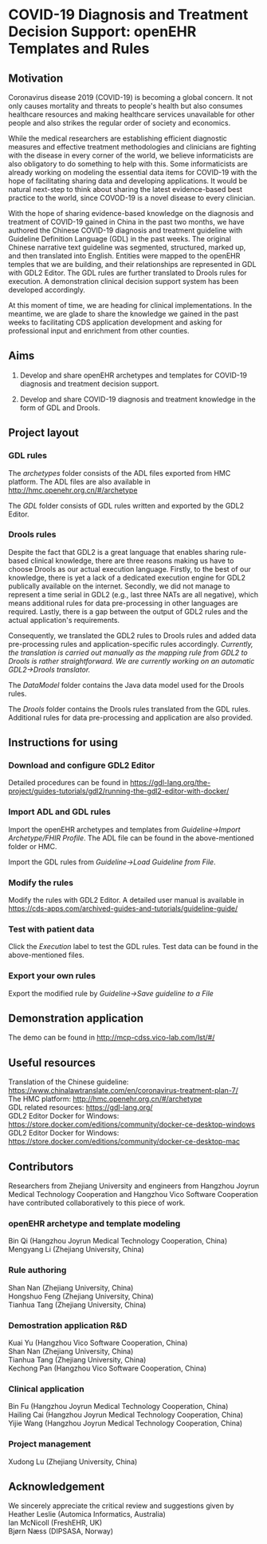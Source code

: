 # COVID-19 Diagnosis and Treatment Decision Support: openEHR Templates and Rules

## Motivation

Coronavirus disease 2019 (COVID-19) is becoming a global concern. It not only causes mortality and threats to people's health but also consumes healthcare resources and making healthcare services unavailable for other people and also strikes the regular order of society and economics.

While the medical researchers are establishing efficient diagnostic measures and effective treatment methodologies and clinicians are fighting with the disease in every corner of the world, we believe informaticists are also obligatory to do something to help with this. Some informaticists are already working on modeling the essential data items for COVID-19 with the hope of facilitating sharing data and developing applications. It would be natural next-step to think about sharing the latest evidence-based best practice to the world, since COVOD-19 is a novel disease to every clinician.

With the hope of sharing evidence-based knowledge on the diagnosis and treatment of COVID-19 gained in China in the past two months, we have authored the Chinese COVID-19 diagnosis and treatment guideline with Guideline Definition Language (GDL) in the past weeks. The original Chinese narrative text guideline was segmented, structured, marked up, and then translated into English. Entities were mapped to the openEHR temples that we are building, and their relationships are represented in GDL with GDL2 Editor. The GDL rules are further translated to Drools rules for execution. A demonstration clinical decision support system has been developed accordingly.

At this moment of time, we are heading for clinical implementations. In the meantime, we are glade to share the knowledge we gained in the past weeks to facilitating CDS application development and asking for professional input and enrichment from other counties.

## Aims

1. Develop and share openEHR archetypes and templates for COVID-19 diagnosis and treatment decision support.

2. Develop and share COVID-19 diagnosis and treatment knowledge in the form of GDL and Drools.

## Project layout

### GDL rules

The *archetypes* folder consists of the ADL files exported from HMC platform. The ADL files are also available in http://hmc.openehr.org.cn/#/archetype

The *GDL* folder consists of GDL rules written and exported by the GDL2 Editor.

### Drools rules

Despite the fact that GDL2 is a great language that enables sharing rule-based clinical knowledge, there are three reasons making us have to choose Drools as our actual execution language. Firstly, to the best of our knowledge, there is yet a lack of a dedicated execution engine for GDL2 publically available on the internet. Secondly, we did not manage to represent a time serial in GDL2 (e.g., last three NATs are all negative), which means additional rules for data pre-processing in other languages are required. Lastly, there is a gap between the output of GDL2 rules and the actual application's requirements.

Consequently, we translated the GDL2 rules to Drools rules and added data pre-processing rules and application-specific rules accordingly. *Currently, the translation is carried out manually as the mapping rule from GDL2 to Drools is rather straightforward. We are currently working on an automatic GDL2->Drools translator.*

The *DataModel* folder contains the Java data model used for the Drools rules.

The *Drools* folder contains the Drools rules translated from the GDL rules. Additional rules for data pre-processing and application are also provided.

## Instructions for using

### Download and configure GDL2 Editor

Detailed procedures can be found in https://gdl-lang.org/the-project/guides-tutorials/gdl2/running-the-gdl2-editor-with-docker/

### Import ADL and GDL rules

Import the openEHR archetypes and templates from *Guideline->Import Archetype/FHIR Profile*. The ADL file can be found in the above-mentioned folder or HMC.

Import the GDL rules from *Guideline->Load Guideline from File*.

### Modify the rules

Modify the rules with GDL2 Editor. A detailed user manual is available in https://cds-apps.com/archived-guides-and-tutorials/guideline-guide/

### Test with patient data

Click the *Execution* label to test the GDL rules. Test data can be found in the above-mentioned files.

### Export your own rules

Export the modified rule by *Guideline->Save guideline to a File*

## Demonstration application

The demo can be found in http://mcp-cdss.vico-lab.com/lst/#/

## Useful resources

Translation of the Chinese guideline: https://www.chinalawtranslate.com/en/coronavirus-treatment-plan-7/  
The HMC platform: http://hmc.openehr.org.cn/#/archetype  
GDL related resources: https://gdl-lang.org/  
GDL2 Editor Docker for Windows: https://store.docker.com/editions/community/docker-ce-desktop-windows  
GDL2 Editor Docker for Windows: https://store.docker.com/editions/community/docker-ce-desktop-mac

## Contributors

Researchers from Zhejiang University and engineers from Hangzhou Joyrun Medical Technology Cooperation and Hangzhou Vico Software Cooperation have contributed collaboratively to this piece of work.

### openEHR archetype and template modeling

Bin Qi (Hangzhou Joyrun Medical Technology Cooperation, China)  
Mengyang Li (Zhejiang University, China)

### Rule authoring

Shan Nan (Zhejiang University, China)  
Hongshuo Feng (Zhejiang University, China)  
Tianhua Tang (Zhejiang University, China)

### Demostration application R&D

Kuai Yu (Hangzhou Vico Software Cooperation, China)  
Shan Nan (Zhejiang University, China)  
Tianhua Tang (Zhejiang University, China)  
Kechong Pan (Hangzhou Vico Software Cooperation, China)

### Clinical application

Bin Fu (Hangzhou Joyrun Medical Technology Cooperation, China)  
Hailing Cai (Hangzhou Joyrun Medical Technology Cooperation, China)  
Yijie Wang (Hangzhou Joyrun Medical Technology Cooperation, China)

### Project management

Xudong Lu (Zhejiang University, China)  

## Acknowledgement

We sincerely appreciate the critical review and suggestions given by  
Heather Leslie (Automica Informatics, Australia)  
Ian McNicoll (FreshEHR, UK)  
Bjørn Næss (DIPSASA, Norway)
